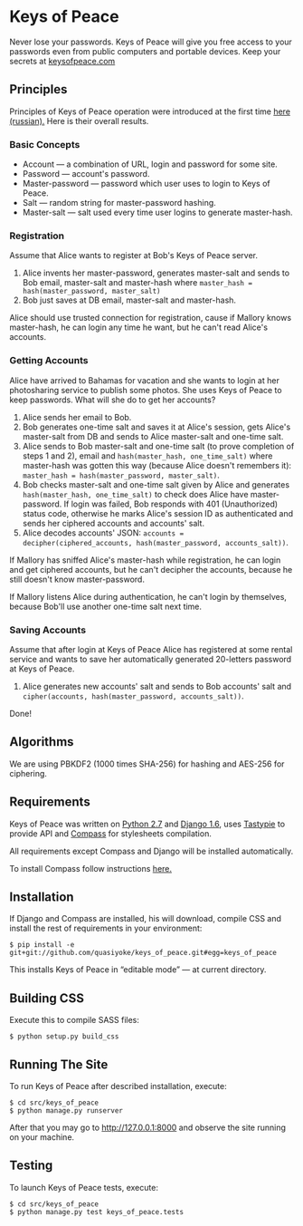 # Keys of Peace

Never lose your passwords. Keys of Peace will give you free access to your passwords even from public computers and portable devices. Keep your secrets at [keysofpeace.com][1]

## Principles

Principles of Keys of Peace operation were introduced at the first time [here (russian).][2] Here is their overall results.

### Basic Concepts
* Account &mdash; a combination of URL, login and password for some site.
* Password &mdash; account's password.
* Master-password &mdash; password which user uses to login to Keys of Peace.
* Salt &mdash; random string for master-password hashing.
* Master-salt &mdash; salt used every time user logins to generate master-hash.

### Registration
Assume that Alice wants to register at Bob's Keys of Peace server.

1. Alice invents her master-password, generates master-salt and sends to Bob email, master-salt and master-hash where `master_hash = hash(master_password, master_salt)`
2. Bob just saves at DB email, master-salt and master-hash.

Alice should use trusted connection for registration, cause if Mallory knows master-hash, he can login any time he want, but he can't read Alice's accounts.

### Getting Accounts
Alice have arrived to Bahamas for vacation and she wants to login at her photosharing service to publish some photos. She uses Keys of Peace to keep passwords. What will she do to get her accounts?

1. Alice sends her email to Bob.
2. Bob generates one-time salt and saves it at Alice's session, gets Alice's master-salt from DB and sends to Alice master-salt and one-time salt.
3. Alice sends to Bob master-salt and one-time salt (to prove completion of steps 1 and 2), email and `hash(master_hash, one_time_salt)` where master-hash was gotten this way (because Alice doesn't remembers it): `master_hash = hash(master_password, master_salt)`.
4. Bob checks master-salt and one-time salt given by Alice and generates `hash(master_hash, one_time_salt)` to check does Alice have master-password. If login was failed, Bob responds with 401 (Unauthorized) status code, otherwise he marks Alice's session ID as authenticated and sends her ciphered accounts and accounts' salt.
5. Alice decodes accounts' JSON: `accounts = decipher(ciphered_accounts, hash(master_password, accounts_salt))`.

If Mallory has sniffed Alice's master-hash while registration, he can login and get ciphered accounts, but he can't decipher the accounts, because he still doesn't know master-password.

If Mallory listens Alice during authentication, he can't login by themselves, because Bob'll use another one-time salt next time.

### Saving Accounts
Assume that after login at Keys of Peace Alice has registered at some rental service and wants to save her automatically generated 20-letters password at Keys of Peace.

1. Alice generates new accounts' salt and sends to Bob accounts' salt and `cipher(accounts, hash(master_password, accounts_salt))`.

Done!

## Algorithms

We are using PBKDF2 (1000 times SHA-256) for hashing and AES-256 for ciphering.


## Requirements

Keys of Peace was written on [Python 2.7][3] and [Django 1.6][4], uses [Tastypie][5] to provide API and [Compass][6] for stylesheets compilation.

All requirements except Compass and Django will be installed automatically.

To install Compass follow instructions [here.][8]

## Installation

If Django and Compass are installed, his will download, compile CSS and install the rest of requirements in your environment:

    $ pip install -e git+git://github.com/quasiyoke/keys_of_peace.git#egg=keys_of_peace
    
This installs Keys of Peace in &ldquo;editable mode&rdquo; &mdash; at current directory.

## Building CSS

Execute this to compile SASS files:

    $ python setup.py build_css
    
## Running The Site

To run Keys of Peace after described installation, execute:

    $ cd src/keys_of_peace
    $ python manage.py runserver

After that you may go to http://127.0.0.1:8000 and observe the site running on your machine.

## Testing

To launch Keys of Peace tests, execute:

    $ cd src/keys_of_peace
	$ python manage.py test keys_of_peace.tests


  [1]: http://keysofpeace.com
  [2]: https://vk.com/note36407797_11676492
  [3]: http://www.python.org/
  [4]: https://www.djangoproject.com/
  [5]: http://tastypieapi.org/
  [6]: http://compass-style.org/
  [7]: https://pypi.python.org/pypi/setuptools/
  [8]: http://compass-style.org/install/
